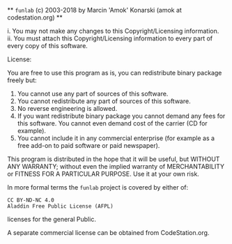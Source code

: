 ** `funlab` (c) 2003-2018 by Marcin 'Amok' Konarski (amok at codestation.org) **

  i.  You may not make any changes to this Copyright/Licensing information.  
  ii. You must attach this Copyright/Licensing information to every part
      of every copy of this software.

License:

 You are free to use this program as is, you can redistribute binary
 package freely but:

  1. You cannot use any part of sources of this software.
  2. You cannot redistribute any part of sources of this software.
  3. No reverse engineering is allowed.
  4. If you want redistribute binary package you cannot demand any fees
     for this software.
     You cannot even demand cost of the carrier (CD for example).
  5. You cannot include it in any commercial enterprise (for example
     as a free add-on to paid software or paid newspaper).

 This program is distributed in the hope that it will be useful, but WITHOUT
 ANY WARRANTY; without even the implied warranty of MERCHANTABILITY or
 FITNESS FOR A PARTICULAR PURPOSE. Use it at your own risk.

In more formal terms the `funlab` project is covered by either of:

    CC BY-ND-NC 4.0
    Aladdin Free Public License (AFPL)

licenses for the general Public.

A separate commercial license can be obtained from CodeStation.org.

